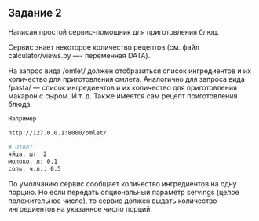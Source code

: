 ## Задание 2

Написан простой сервис-помощник для приготовления блюд.

Сервис знает некоторое количество рецептов (см. файл calculator/views.py —- переменная DATA).

На запрос вида /omlet/ должен отобразиться список ингредиентов и их количество для приготовления омлета. 
Аналогично для запроса вида /pasta/ — список ингредиентов и их количество для приготовления макарон с сыром. И т. д.
Также имеется сам рецепт приготовления блюда.

```bash
Например:

http://127.0.0.1:8000/omlet/

# Ответ
яйца, шт: 2
молоко, л: 0.1
соль, ч.л.: 0.5
```

По умолчанию сервис сообщает количество ингредиентов на одну порцию. 
Но если передать опциональный параметр servings (целое положительное число), то сервис должен выдать количество ингредиентов на указанное число порций.